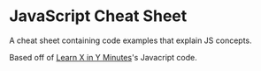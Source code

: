 # JavaScript Cheat Sheet

A cheat sheet containing code examples that explain JS concepts.

Based off of [Learn X in Y Minutes](http://learnxinyminutes.com/docs/javascript/)'s Javacript code.
